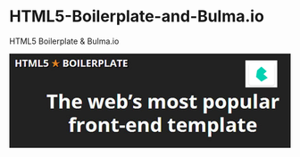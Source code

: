 # HTML5-Boilerplate-and-Bulma.io
HTML5 Boilerplate &amp; Bulma.io

[![N|Solid](https://github.com/sobchenyuk/HTML5-Boilerplate-and-Bulma.io/blob/master/HTML5-Boilerplate-and-Bulma.io.png)](https://vk.com/bulmaio)
